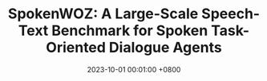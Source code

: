 ---
title:          "SpokenWOZ: A Large-Scale Speech-Text Benchmark for Spoken Task-Oriented Dialogue Agents"
date:           2023-10-01 00:01:00 +0800
selected:       true
pub:            "NeurIPS"
pub_date:       "2023"


cover:          assets/images/covers/spokenwoz.png
authors:
  - Shuzheng Si
  - Wentao Ma
  - Haoyu Gao
  - Yuchuan Wu
  - Ting-En Lin
  - Yinpei Dai
  - Hangyu Li
  - Rui Yan
  - Fei Huang
  - Yongbin Li
links:
  Paper: https://arxiv.org/abs/2305.13040
  Code: https://spokenwoz.github.io/
---